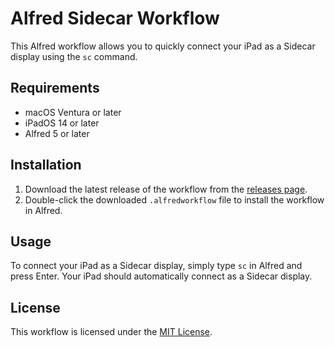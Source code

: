 # Alfred Sidecar Workflow

This Alfred workflow allows you to quickly connect your iPad as a Sidecar display using the `sc` command.

## Requirements

- macOS Ventura or later
- iPadOS 14 or later
- Alfred 5 or later

## Installation

1. Download the latest release of the workflow from the [releases page](https://github.com/your-username/alfred-sidecar/releases).
2. Double-click the downloaded `.alfredworkflow` file to install the workflow in Alfred.

## Usage

To connect your iPad as a Sidecar display, simply type `sc` in Alfred and press Enter. Your iPad should automatically connect as a Sidecar display.

## License

This workflow is licensed under the [MIT License](LICENSE).
